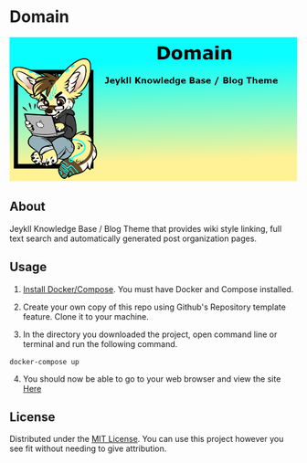 # Domain

![Project-Banner](/readme/project-banner.png)

## About
Jeykll Knowledge Base / Blog Theme that provides wiki style linking, full text search and automatically generated post organization pages.

## Usage

1. [Install Docker/Compose](https://docs.docker.com/compose/install/). You must have Docker and Compose installed.

2. Create your own copy of this repo using Github's Repository template feature. Clone it to your machine.

3. In the directory you downloaded the project, open command line or terminal and run the following command.

```
docker-compose up
```
4. You should now be able to go to your web browser and view the site [Here](http://127.0.0.1:4000/)


## License

Distributed under the [MIT License](http://opensource.org/licenses/MIT). You can use this project however you see fit without needing to give attribution.

